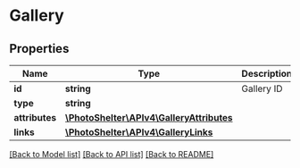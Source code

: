 # Gallery

## Properties
Name | Type | Description | Notes
------------ | ------------- | ------------- | -------------
**id** | **string** | Gallery ID | 
**type** | **string** |  | 
**attributes** | [**\PhotoShelter\APIv4\GalleryAttributes**](GalleryAttributes.md) |  | 
**links** | [**\PhotoShelter\APIv4\GalleryLinks**](GalleryLinks.md) |  | [optional] 

[[Back to Model list]](../../README.md#documentation-for-models) [[Back to API list]](../../README.md#documentation-for-api-endpoints) [[Back to README]](../../README.md)

